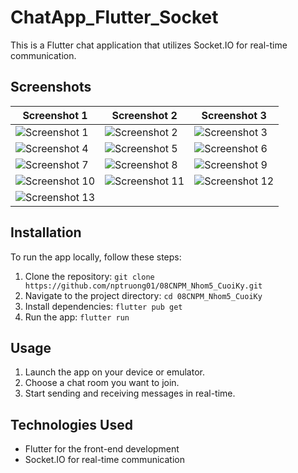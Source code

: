 # ChatApp_Flutter_Socket

This is a Flutter chat application that utilizes Socket.IO for real-time communication.

## Screenshots

| Screenshot 1 | Screenshot 2 | Screenshot 3 |
|--------------|--------------|--------------|
| ![Screenshot 1](https://github.com/nptruong01/08CNPM_Nhom5_CuoiKy/assets/113322089/6a1394d0-2670-4b14-8a61-88ae3ff6fa3d) | ![Screenshot 2](https://github.com/nptruong01/08CNPM_Nhom5_CuoiKy/assets/113322089/3ac83071-87a6-49f3-9c3d-9f51252efd0f) | ![Screenshot 3](https://github.com/nptruong01/08CNPM_Nhom5_CuoiKy/assets/113322089/e5371028-8fb1-46d0-8107-cf70ad889907) |
| ![Screenshot 4](https://github.com/nptruong01/08CNPM_Nhom5_CuoiKy/assets/113322089/b265c5d5-aa34-4f8d-9f72-cc2a429eb042) | ![Screenshot 5](https://github.com/nptruong01/08CNPM_Nhom5_CuoiKy/assets/113322089/4c6ec822-b5b4-4ebe-bf88-aabbfc582a9a) | ![Screenshot 6](https://github.com/nptruong01/08CNPM_Nhom5_CuoiKy/assets/113322089/03f5720e-26e6-43bd-98ae-40fbac9890eb) |
| ![Screenshot 7](https://github.com/nptruong01/08CNPM_Nhom5_CuoiKy/assets/113322089/921461bd-fcd9-4869-bb4f-64cbb8a6bcd9) | ![Screenshot 8](https://github.com/nptruong01/08CNPM_Nhom5_CuoiKy/assets/113322089/87c38535-f3f2-41ed-a703-0a1bada6aaad) | ![Screenshot 9](https://github.com/nptruong01/08CNPM_Nhom5_CuoiKy/assets/113322089/f3169bd7-c12c-4d36-9976-c7fc8ad45868) |
| ![Screenshot 10](https://github.com/nptruong01/08CNPM_Nhom5_CuoiKy/assets/113322089/80281dc6-1d1c-4da1-a017-54f68cafbd30) | ![Screenshot 11](https://github.com/nptruong01/08CNPM_Nhom5_CuoiKy/assets/113322089/3b3b9f98-babd-482f-9a32-bd90e899434d) | ![Screenshot 12](https://github.com/nptruong01/08CNPM_Nhom5_CuoiKy/assets/113322089/b30d59a9-95e1-42a6-9012-38a51a6c1072) |
| ![Screenshot 13](https://github.com/nptruong01/08CNPM_Nhom5_CuoiKy/assets/113322089/34601ca5-0564-49a2-ba66-35bc62113fd5) | | |

## Installation

To run the app locally, follow these steps:

1. Clone the repository: `git clone https://github.com/nptruong01/08CNPM_Nhom5_CuoiKy.git`
2. Navigate to the project directory: `cd 08CNPM_Nhom5_CuoiKy`
3. Install dependencies: `flutter pub get`
4. Run the app: `flutter run`

## Usage

1. Launch the app on your device or emulator.
2. Choose a chat room you want to join.
3. Start sending and receiving messages in real-time.

## Technologies Used

- Flutter for the front-end development
- Socket.IO for real-time communication


